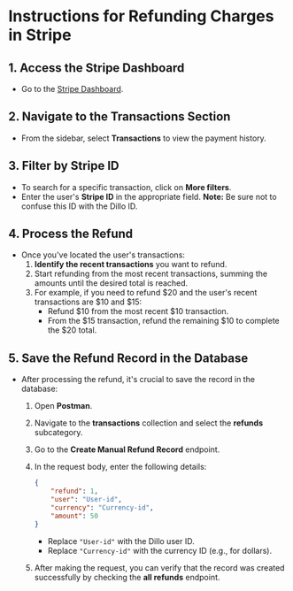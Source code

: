 # Instructions for Refunding Charges in Stripe

## 1. Access the Stripe Dashboard

- Go to the [Stripe Dashboard](https://dashboard.stripe.com/).

## 2. Navigate to the Transactions Section

- From the sidebar, select **Transactions** to view the payment history.

## 3. Filter by Stripe ID

- To search for a specific transaction, click on **More filters**.
- Enter the user's **Stripe ID** in the appropriate field. **Note:** Be sure not to confuse this ID with the Dillo ID.

## 4. Process the Refund

- Once you've located the user's transactions:
  1. **Identify the recent transactions** you want to refund.
  2. Start refunding from the most recent transactions, summing the amounts until the desired total is reached.
  3. For example, if you need to refund $20 and the user's recent transactions are $10 and $15:
     - Refund $10 from the most recent $10 transaction.
     - From the $15 transaction, refund the remaining $10 to complete the $20 total.

## 5. Save the Refund Record in the Database

- After processing the refund, it's crucial to save the record in the database:
  1. Open **Postman**.
  2. Navigate to the **transactions** collection and select the **refunds** subcategory.
  3. Go to the **Create Manual Refund Record** endpoint.
  4. In the request body, enter the following details:

     ```json
     {
         "refund": 1,
         "user": "User-id",
         "currency": "Currency-id",
         "amount": 50
     }
     ```

     - Replace `"User-id"` with the Dillo user ID.
     - Replace `"Currency-id"` with the currency ID (e.g., for dollars).
  5. After making the request, you can verify that the record was created successfully by checking the **all refunds** endpoint.
